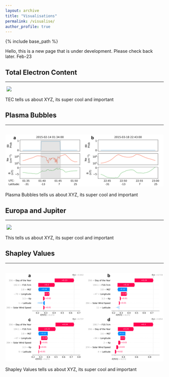 ```yaml
---
layout: archive
title: "Visualisations"
permalink: /visualise/
author_profile: true
---
```


{% include base_path %}


Hello, this is a new page that is under development. Please check back later. Feb-23


## Total Electron Content
---

![]() <img src="/images/2014-02.gif"  width="600">

TEC tells us about XYZ, its super cool and important

## Plasma Bubbles
---

![]() <img src="/images/epb-no-epb_2.png"  width="600">

Plasma Bubbles tells us about XYZ, its super cool and important


## Europa and Jupiter
---

![]() <img src="/images/Jupiter_4.jpeg"  width="600">

This tells us about XYZ, its super cool and important


## Shapley Values
---

![]() <img src="/images/final_3.png"  width="600">

Shapley Values tells us about XYZ, its super cool and important


